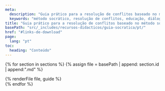 ```yaml
---
meta:
  description: "Guia prático para a resolução de conflitos baseado no método socrático. Desenvolvido pelo Projeto Irene."
  keywords: "método socrático, resolução de conflitos, educação, diálogo, guia prático, projeto irene, literatura clássica"
title: "Guia prático para a resolução de conflitos baseado no método socrático"
basePath: "src/_includes/recursos-didacticos/guia-socratica/pt/"
href: "#links-de-download"
page:
  lang: "pt"
toc:
  heading: "Conteúdo"
---
```


{% for section in sections %}
{% assign file = basePath | append: section.id | append:".md" %}
<section id="{{ section.id }}">
  {% renderFile file, guide %}
</section>
{% endfor %}
